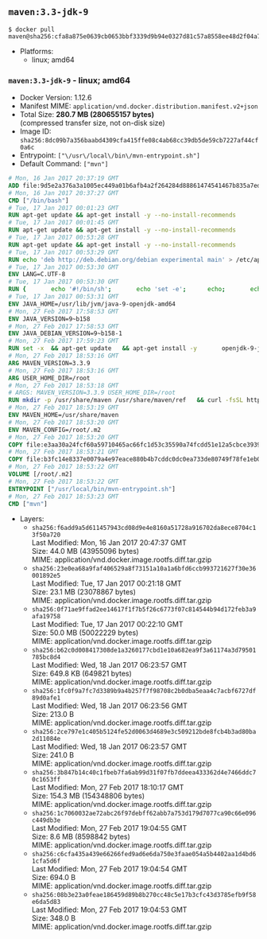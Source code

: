 ## `maven:3.3-jdk-9`

```console
$ docker pull maven@sha256:cfa8a875e0639cb0653bbf3339d9b94e0327d81c57a8558ee48d2f04a7b05c19
```

-	Platforms:
	-	linux; amd64

### `maven:3.3-jdk-9` - linux; amd64

-	Docker Version: 1.12.6
-	Manifest MIME: `application/vnd.docker.distribution.manifest.v2+json`
-	Total Size: **280.7 MB (280655157 bytes)**  
	(compressed transfer size, not on-disk size)
-	Image ID: `sha256:8dc09b7a356baabd4309cfa415ffe08c4ab68cc39db5de59cb7227af44cf0a6c`
-	Entrypoint: `["\/usr\/local\/bin\/mvn-entrypoint.sh"]`
-	Default Command: `["mvn"]`

```dockerfile
# Mon, 16 Jan 2017 20:37:19 GMT
ADD file:9d5e2a376a3a1005ec449a01b6afb4a2f264284d88861474541467b835a7edfc in / 
# Mon, 16 Jan 2017 20:37:27 GMT
CMD ["/bin/bash"]
# Tue, 17 Jan 2017 00:01:23 GMT
RUN apt-get update && apt-get install -y --no-install-recommends 		ca-certificates 		curl 		wget 	&& rm -rf /var/lib/apt/lists/*
# Tue, 17 Jan 2017 00:01:45 GMT
RUN apt-get update && apt-get install -y --no-install-recommends 		bzr 		git 		mercurial 		openssh-client 		subversion 				procps 	&& rm -rf /var/lib/apt/lists/*
# Tue, 17 Jan 2017 00:53:28 GMT
RUN apt-get update && apt-get install -y --no-install-recommends 		bzip2 		unzip 		xz-utils 	&& rm -rf /var/lib/apt/lists/*
# Tue, 17 Jan 2017 00:53:29 GMT
RUN echo 'deb http://deb.debian.org/debian experimental main' > /etc/apt/sources.list.d/experimental.list
# Tue, 17 Jan 2017 00:53:30 GMT
ENV LANG=C.UTF-8
# Tue, 17 Jan 2017 00:53:30 GMT
RUN { 		echo '#!/bin/sh'; 		echo 'set -e'; 		echo; 		echo 'dirname "$(dirname "$(readlink -f "$(which javac || which java)")")"'; 	} > /usr/local/bin/docker-java-home 	&& chmod +x /usr/local/bin/docker-java-home
# Tue, 17 Jan 2017 00:53:31 GMT
ENV JAVA_HOME=/usr/lib/jvm/java-9-openjdk-amd64
# Mon, 27 Feb 2017 17:58:53 GMT
ENV JAVA_VERSION=9~b158
# Mon, 27 Feb 2017 17:58:53 GMT
ENV JAVA_DEBIAN_VERSION=9~b158-1
# Mon, 27 Feb 2017 17:59:23 GMT
RUN set -x 	&& apt-get update 	&& apt-get install -y 		openjdk-9-jdk-headless="$JAVA_DEBIAN_VERSION" 	&& rm -rf /var/lib/apt/lists/* 	&& [ "$JAVA_HOME" = "$(docker-java-home)" ]
# Mon, 27 Feb 2017 18:53:16 GMT
ARG MAVEN_VERSION=3.3.9
# Mon, 27 Feb 2017 18:53:16 GMT
ARG USER_HOME_DIR=/root
# Mon, 27 Feb 2017 18:53:18 GMT
# ARGS: MAVEN_VERSION=3.3.9 USER_HOME_DIR=/root
RUN mkdir -p /usr/share/maven /usr/share/maven/ref   && curl -fsSL http://apache.osuosl.org/maven/maven-3/$MAVEN_VERSION/binaries/apache-maven-$MAVEN_VERSION-bin.tar.gz     | tar -xzC /usr/share/maven --strip-components=1   && ln -s /usr/share/maven/bin/mvn /usr/bin/mvn
# Mon, 27 Feb 2017 18:53:19 GMT
ENV MAVEN_HOME=/usr/share/maven
# Mon, 27 Feb 2017 18:53:20 GMT
ENV MAVEN_CONFIG=/root/.m2
# Mon, 27 Feb 2017 18:53:20 GMT
COPY file:e3aa30a24fcf60a59710465ac66fc1d53c35590a74fcdd51e12a5cbce393904b in /usr/local/bin/mvn-entrypoint.sh 
# Mon, 27 Feb 2017 18:53:21 GMT
COPY file:b3fc14e8337e0079a4e97eace880b4b7cddc0dc0ea733de80749f78fe1eb089a in /usr/share/maven/ref/ 
# Mon, 27 Feb 2017 18:53:22 GMT
VOLUME [/root/.m2]
# Mon, 27 Feb 2017 18:53:22 GMT
ENTRYPOINT ["/usr/local/bin/mvn-entrypoint.sh"]
# Mon, 27 Feb 2017 18:53:23 GMT
CMD ["mvn"]
```

-	Layers:
	-	`sha256:f6add9a5d611457943cd08d9e4e8160a51728a916702da8ece8704c13f50a720`  
		Last Modified: Mon, 16 Jan 2017 20:47:37 GMT  
		Size: 44.0 MB (43955096 bytes)  
		MIME: application/vnd.docker.image.rootfs.diff.tar.gzip
	-	`sha256:23e0ea68a9faf406529a8f73151a10a1a6bfd6ccb993721627f30e36001892e5`  
		Last Modified: Tue, 17 Jan 2017 00:21:18 GMT  
		Size: 23.1 MB (23078867 bytes)  
		MIME: application/vnd.docker.image.rootfs.diff.tar.gzip
	-	`sha256:0f71ae9ffad2ee14617f1f7b5f26c6773f07c814544b94d172feb3a9afa19758`  
		Last Modified: Tue, 17 Jan 2017 00:22:10 GMT  
		Size: 50.0 MB (50022229 bytes)  
		MIME: application/vnd.docker.image.rootfs.diff.tar.gzip
	-	`sha256:b62c0d008417308de1a3260177cbd1e10a682ea9f3a61174a3d79501785bc8d4`  
		Last Modified: Wed, 18 Jan 2017 06:23:57 GMT  
		Size: 649.8 KB (649821 bytes)  
		MIME: application/vnd.docker.image.rootfs.diff.tar.gzip
	-	`sha256:1fc0f9a7fc7d3389b9a4b257f7f98708c2b0dba5eaa4c7acbf6727df89d0afe1`  
		Last Modified: Wed, 18 Jan 2017 06:23:56 GMT  
		Size: 213.0 B  
		MIME: application/vnd.docker.image.rootfs.diff.tar.gzip
	-	`sha256:2ce797e1c405b5124fe52d0063d4689e3c509212bde8fcb4b3ad80ba2d11084e`  
		Last Modified: Wed, 18 Jan 2017 06:23:57 GMT  
		Size: 241.0 B  
		MIME: application/vnd.docker.image.rootfs.diff.tar.gzip
	-	`sha256:3b847b14c40c1fbeb7fa6ab99d31f07fb7ddeea433362d4e7466ddc70c1653ff`  
		Last Modified: Mon, 27 Feb 2017 18:10:17 GMT  
		Size: 154.3 MB (154348806 bytes)  
		MIME: application/vnd.docker.image.rootfs.diff.tar.gzip
	-	`sha256:1c7060032ae72abc26f97debff62abb7a753d179d7077ca90c66e096c449db3e`  
		Last Modified: Mon, 27 Feb 2017 19:04:55 GMT  
		Size: 8.6 MB (8598842 bytes)  
		MIME: application/vnd.docker.image.rootfs.diff.tar.gzip
	-	`sha256:c6cfa435a439e66266fed9ad6e6da750e3faae054a5b4402aa1d4bd61cfa5d6f`  
		Last Modified: Mon, 27 Feb 2017 19:04:54 GMT  
		Size: 694.0 B  
		MIME: application/vnd.docker.image.rootfs.diff.tar.gzip
	-	`sha256:08b3e23a0feae186459d89b8b270cc48c5e17b3cfc43d3785efb9f58e6da5d83`  
		Last Modified: Mon, 27 Feb 2017 19:04:53 GMT  
		Size: 348.0 B  
		MIME: application/vnd.docker.image.rootfs.diff.tar.gzip
